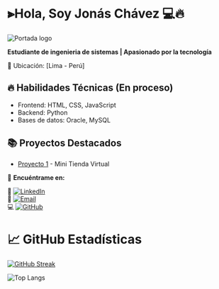 # ⫸Hola, Soy Jonás Chávez 💻🔥

![Portada logo](https://github.com/user-attachments/assets/06055543-feb0-488e-987f-3f20cbf87b3a)


**Estudiante de ingenieria de sistemas | Apasionado por la tecnología**  

📍 Ubicación: [Lima - Perú]  

## 🔥 Habilidades Técnicas  (En proceso)
- Frontend: HTML, CSS, JavaScript 
- Backend: Python  
- Bases de datos: Oracle, MySQL  

## 📚 Proyectos Destacados  
- [Proyecto 1](https://jonas26-hash.github.io/Pagina-Web/) - Mini Tienda Virtual  

📌 **Encuéntrame en:**  

🔗 [![LinkedIn](https://img.shields.io/badge/-/jonás_chávez-0077B5?style=plastic&logo=linkedin&logoColor=white)](https://linkedin.com/in/jonás-chávez-10b69a369)  
📧 [![Email](https://img.shields.io/badge/-chavezjonas347@gmail.com-D14836?style=plastic&logo=gmail&logoColor=white)](mailto:chavezjonas347@gmail.com)  
💻 [![GitHub](https://img.shields.io/badge/-@Jonas26_hash-181717?style=plastic&logo=github&logoColor=white)](https://github.com/Jonas26-hash)

# 📈 GitHub Estadísticas

[![GitHub Streak](https://github-readme-streak-stats.herokuapp.com?user=Jonas26-hash&theme=transparent)](https://git.io/streak-stats)

![Top Langs](https://github-readme-stats.vercel.app/api/top-langs/?username=anuraghazra&layout=compact)
